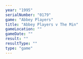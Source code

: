 ```yaml
---
year: "1995"
serialNumber: "0179" 
game: "Abbey Players"
title: "Abbey Players v The Min"
gameLocation: ""
gameDate: ""
result: ""
resultType: ""
type: "game"
---
```

